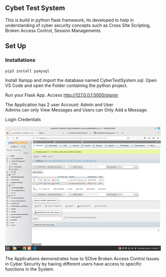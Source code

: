 ## Cybet Test System
 This is build in python flask framework, its developed to help in understanding of cyber security concepts such as Cross SIte Scripting, Broken Access Control, Session Managements

 ## Set Up

 ### Installations

    pip3 install pymysql 

 Install Xampp and import the database named CyberTestSystem.sql. 
 Open VS Code and open the Folder containing the python project.

 Run your Flask App.
 Access  http://127.0.0.1:5000/signin

 The Application has 2 user Account: Admin and User <br>
 Admins can only View Messages and Users can Only Add a Message. <br>

 Login Credentials

 ![Alt text](image.png)

 The Applications demonstrates how to SOlve Broken Access Control Issues in Cyber Security by having different users have access to specific functions in the System. 